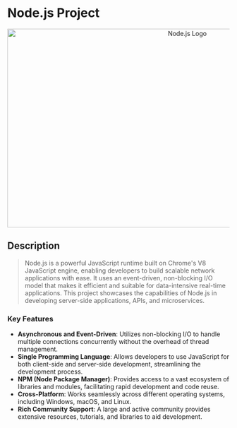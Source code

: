 # Node.js Project

<p align="center">
    <img src="https://middleware.io/wp-content/uploads/2023/01/Node.js-Performance-Monitoring-A-Complete-Guide-1-1.jpg" alt="Node.js Logo" width="800" height="450">
</p>

## Description

> Node.js is a powerful JavaScript runtime built on Chrome's V8 JavaScript engine, enabling developers to build scalable network applications with ease. It uses an event-driven, non-blocking I/O model that makes it efficient and suitable for data-intensive real-time applications. This project showcases the capabilities of Node.js in developing server-side applications, APIs, and microservices.

### Key Features

- **Asynchronous and Event-Driven**: Utilizes non-blocking I/O to handle multiple connections concurrently without the overhead of thread management.
- **Single Programming Language**: Allows developers to use JavaScript for both client-side and server-side development, streamlining the development process.
- **NPM (Node Package Manager)**: Provides access to a vast ecosystem of libraries and modules, facilitating rapid development and code reuse.
- **Cross-Platform**: Works seamlessly across different operating systems, including Windows, macOS, and Linux.
- **Rich Community Support**: A large and active community provides extensive resources, tutorials, and libraries to aid development.


